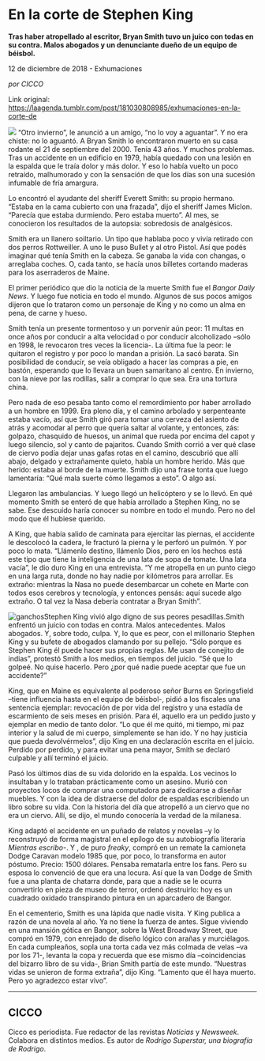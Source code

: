# En la corte de Stephen King

**Tras haber atropellado al escritor, Bryan Smith tuvo un juico con todas en su contra. Malos abogados y un denunciante dueño de un equipo de béisbol.**

12 de diciembre de 2018 - Exhumaciones

_por CICCO_

Link original: https://laagenda.tumblr.com/post/181030808985/exhumaciones-en-la-corte-de

![](https://64.media.tumblr.com/7ee642a4ad981fa050b73e8a4c60671a/tumblr_inline_pjmu4jvkF91t6q87u_500.jpg)
“Otro invierno”, le anunció a un amigo, “no lo voy a aguantar”. Y no era chiste: no lo aguantó. A Bryan Smith lo encontraron muerto en su casa rodante el 21 de septiembre del 2000. Tenía 43 años. Y muchos problemas. Tras un accidente en un edificio en 1979, había quedado con una lesión en la espalda que le traía dolor y más dolor. Y eso lo había vuelto un poco retraído, malhumorado y con la sensación de que los días son una sucesión infumable de fría amargura.

Lo encontró el ayudante del sheriff Everett Smith: su propio hermano. “Estaba en la cama cubierto con una frazada”, dijo el sheriff James Miclon. “Parecía que estaba durmiendo. Pero estaba muerto”. Al mes, se conocieron los resultados de la autopsia: sobredosis de analgésicos.

Smith era un llanero soiltario. Un tipo que hablaba poco y vivía retirado con dos perros Rottweiller. A uno le puso Bullet y al otro Pistol. Así que podés imaginar qué tenía Smith en la cabeza. Se ganaba la vida con changas, o arreglaba coches. O, cada tanto, se hacía unos billetes cortando maderas para los aserraderos de Maine. 

El primer periódico que dio la noticia de la muerte Smith fue el *Bangor Daily News*. Y luego fue noticia en todo el mundo. Algunos de sus pocos amigos dijeron que lo trataron como un personaje de King y no como un alma en pena, de carne y hueso. 

Smith tenía un presente tormentoso y un porvenir aún peor: 11 multas en once años por conducir a alta velocidad o por conducir alcoholizado –sólo en 1998, le revocaron tres veces la licencia-. La última fue la peor: le quitaron el registro y por poco lo mandan a prisión. La sacó barata. Sin posibilidad de conducir, se veía obligado a hacer las compras a pie, en bastón, esperando que lo llevara un buen samaritano al centro. En invierno, con la nieve por las rodillas, salir a comprar lo que sea. Era una tortura china. 

Pero nada de eso pesaba tanto como el remordimiento por haber arrollado a un hombre en 1999. Era pleno día, y el camino arbolado y serpenteante estaba vacío, así que Smith giró para tomar una cerveza del asiento de atrás y acomodar al perro que quería saltar al volante, y entonces, zás: golpazo, chasquido de huesos, un animal que rueda por encima del capot y luego silencio, sol y canto de pajaritos. Cuando Smith corrió a ver qué clase de ciervo podía dejar unas gafas rotas en el camino, descubrió que allí abajo, delgado y extrañamente quieto, había un hombre herido. Más que herido: estaba al borde de la muerte. Smith dijo una frase tonta que luego lamentaría: “Qué mala suerte cómo llegamos a esto”. O algo así. 

Llegaron las ambulancias. Y luego llegó un helicóptero y se lo llevó. En qué momento Smith se enteró de que había arrollado a Stephen King, no se sabe. Ese descuido haría conocer su nombre en todo el mundo. Pero no del modo que él hubiese querido. 

A King, que había salido de caminata para ejercitar las piernas, el accidente le descolocó la cadera, le fracturó la pierna y le perforó un pulmón. Y por poco lo mata. “Llámenlo destino, llámenlo Dios, pero en los hechos está este tipo que tiene la inteligencia de una lata de sopa de tomate. Una lata vacía”, le dio duro King en una entrevista. “Y me atropella en un punto ciego en una larga ruta, donde no hay nadie por kilómetros para arrollar. Es extraño: mientras la Nasa no puede desembarcar un cohete en Marte con todos esos cerebros y tecnología, y entonces pensás: aquí sucede algo extraño. O tal vez la Nasa debería contratar a Bryan Smith”.

![ganchos](https://64.media.tumblr.com/9867aec4a297377f7c1a3156d88f8d84/tumblr_inline_pjmu4jyKIg1t6q87u_500.jpg)Stephen King vivió algo digno de sus peores pesadillas.Smith enfrentó un juicio con todas en contra. Malos antecedentes. Malos abogados. Y, sobre todo, culpa. Y, lo que es peor, con el millonario Stephen King y su bufete de abogados clamando por su pellejo. “Sólo porque es Stephen King él puede hacer sus propias reglas. Me usan de conejito de indias”, protestó Smith a los medios, en tiempos del juicio. “Sé que lo golpeé. No quise hacerlo. Pero ¿por qué nadie puede aceptar que fue un accidente?”

King, que en Maine es equivalente al poderoso señor Burns en Springsfield –tiene influencia hasta en el equipo de béisbol-, pidió a los fiscales una sentencia ejemplar: revocación de por vida del registro y una estadía de escarmiento de seis meses en prisión. Para él, aquello era un pedido justo y ejemplar en medio de tanto dolor. “Lo que él me quitó, mi tiempo, mi paz interior y la salud de mi cuerpo, simplemente se han ido. Y no hay justicia que pueda devolvérmelos”, dijo King en una declaracíón escrita en el juicio. Perdido por perdido, y para evitar una pena mayor, Smith se declaró culpable y allí terminó el juicio.

Pasó los últimos días de su vida dolorido en la espalda. Los vecinos lo insultaban y lo trataban prácticamente como un asesino. Murió con proyectos locos de comprar una computadora para dedicarse a diseñar muebles. Y con la idea de distraerse del dolor de espaldas escribiendo un libro sobre su vida. Con la historia del día que atropelló a un ciervo que no era un ciervo. Allí, se dijo, el mundo conocería la verdad de la milanesa.

King adaptó el accidente en un puñado de relatos y novelas –y lo reconstruyó de forma magistral en el epílogo de su autobiografía literaria *Mientras escribo*-. Y , de puro *freaky*, compró en un remate la camioneta Dodge Caravan modelo 1985 que, por poco, lo transforma en autor póstumo. Precio: 1500 dólares. Pensaba rematarla entre los fans. Pero su esposa lo convenció de que era una locura. Así que la van Dodge de Smith fue a una planta de chatarra donde, para que a nadie se le ocurra convertirlo en pieza de museo de terror, ordenó destruirlo: hoy es un cuadrado oxidado transpirando pintura en un aparcadero de Bangor. 

En el cementerio, Smith es una lápida que nadie visita. Y King publica a razón de una novela al año. Ya no tiene la fuerza de antes. Sigue viviendo en una mansión gótica en Bangor, sobre la West Broadway Street, que compró en 1979, con enrejado de diseño lógico con arañas y murciélagos. En cada cumpleaños, sopla una torta cada vez más colmada de velas –va por los 71-, levanta la copa y recuerda que ese mismo día –coincidencias del bizarro libro de su vida-, Brian Smith partía de este mundo. “Nuestras vidas se unieron de forma extraña”, dijo King. “Lamento que él haya muerto. Pero yo agradezco estar vivo”.

  




---

 CICCO
------

 Cicco es periodista. Fue redactor de las revistas *Noticias* y *Newsweek*. Colabora en distintos medios. Es autor de *Rodrigo Superstar, una biografía de Rodrigo*. 

